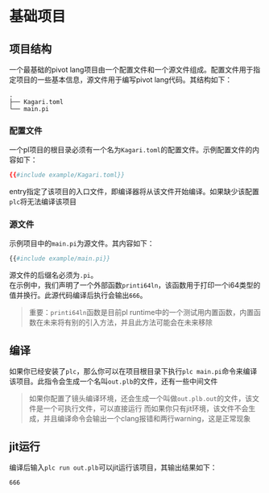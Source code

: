 # 基础项目
## 项目结构

一个最基础的pivot lang项目由一个配置文件和一个源文件组成。配置文件用于指定项目的一些基本信息，源文件用于编写pivot lang代码。其结构如下：  

```
.
├── Kagari.toml
└── main.pi
```

### 配置文件

一个pl项目的根目录必须有一个名为`Kagari.toml`的配置文件。示例配置文件的内容如下：
```toml
{{#include example/Kagari.toml}}
```
entry指定了该项目的入口文件，即编译器将从该文件开始编译。如果缺少该配置`plc`将无法编译该项目  

### 源文件

示例项目中的`main.pi`为源文件。其内容如下：
```pl
{{#include example/main.pi}}
```
源文件的后缀名必须为`.pi`。  
在示例中，我们声明了一个外部函数`printi64ln`，该函数用于打印一个i64类型的值并换行。此源代码编译后执行会输出`666`。  
> 重要：`printi64ln`函数是目前pl runtime中的一个测试用内置函数，内置函数在未来将有别的引入方法，并且此方法可能会在未来移除

## 编译
如果你已经安装了`plc`，那么你可以在项目根目录下执行`plc main.pi`命令来编译该项目。此指令会生成一个名叫`out.plb`的文件，还有一些中间文件  

> 如果你配置了镜头编译环境，还会生成一个叫做`out.plb.out`的文件，该文件是一个可执行文件，可以直接运行
> 而如果你只有jit环境，该文件不会生成，并且编译命令会输出一个clang报错和两行warning，这是正常现象

## jit运行

编译后输入`plc run out.plb`可以jit运行该项目，其输出结果如下：  

```
666
```



